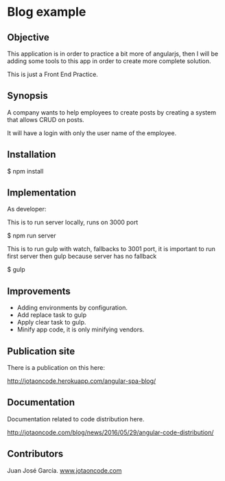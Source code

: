 # Blog example

## Objective

This application is in order to practice a bit more of angularjs, then I will be adding some tools to this app in order to create more complete solution.

This is just a Front End Practice.

## Synopsis

A company wants to help employees to create posts by creating a system that allows CRUD on posts.

It will have a login with only the user name of the employee.

## Installation

$ npm install

## Implementation

As developer:

This is to run server locally, runs on 3000 port

$ npm run server

This is to run gulp with watch, fallbacks to 3001 port, it is important to run first server then gulp because server has no fallback

$ gulp

## Improvements

- Adding environments by configuration.
- Add replace task to gulp
- Apply clear task to gulp.
- Minify app code, it is only minifying vendors.

## Publication site

There is a publication on this here:

http://jotaoncode.herokuapp.com/angular-spa-blog/


## Documentation

Documentation related to code distribution here.

http://jotaoncode.com/blog/news/2016/05/29/angular-code-distribution/

## Contributors

Juan José García.
www.jotaoncode.com
